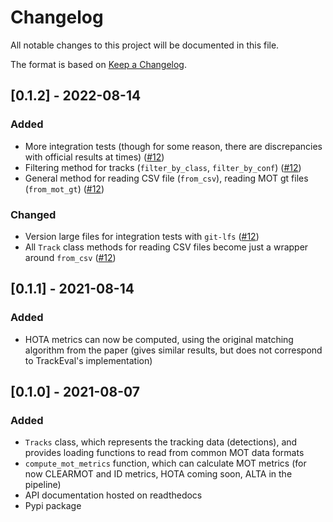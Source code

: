 # Changelog

All notable changes to this project will be documented in this file.

The format is based on [Keep a Changelog](https://keepachangelog.com/en/1.0.0/).


## [0.1.2] - 2022-08-14

### Added

* More integration tests (though for some reason, there are discrepancies with official results at times) ([#12](https://github.com/sasp-ai/EvalDeT/pull/12))
* Filtering method for tracks (`filter_by_class`, `filter_by_conf`) ([#12](https://github.com/sasp-ai/EvalDeT/pull/12))
* General method for reading CSV file (`from_csv`), reading MOT gt files (`from_mot_gt`) ([#12](https://github.com/sasp-ai/EvalDeT/pull/12))


### Changed

* Version large files for integration tests with `git-lfs` ([#12](https://github.com/sasp-ai/EvalDeT/pull/12))
* All `Track` class methods for reading CSV files become just a wrapper around `from_csv` ([#12](https://github.com/sasp-ai/EvalDeT/pull/12))

## [0.1.1] - 2021-08-14

### Added

* HOTA metrics can now be computed, using the original matching algorithm from the paper (gives similar results, but does not correspond to TrackEval's implementation)

## [0.1.0] - 2021-08-07

### Added

* `Tracks` class, which represents the tracking data (detections), and provides loading functions to read from common MOT data formats
* `compute_mot_metrics` function, which can calculate MOT metrics (for now CLEARMOT and ID metrics, HOTA coming soon, ALTA in the pipeline)
* API documentation hosted on readthedocs
* Pypi package
